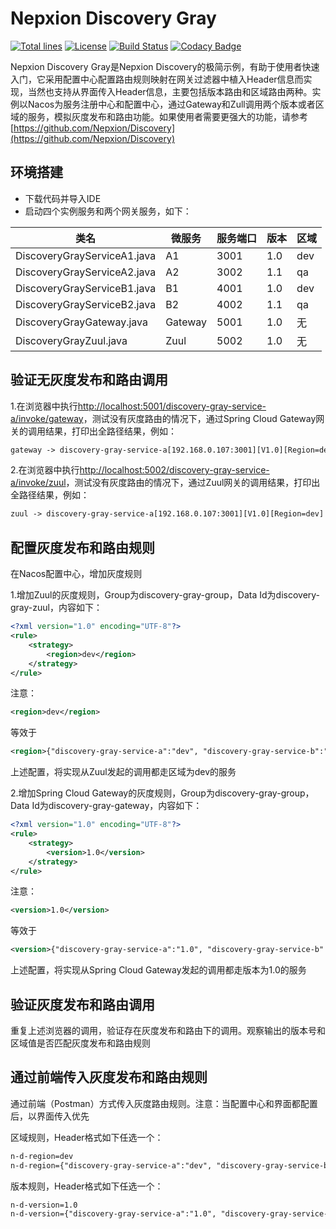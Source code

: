 # Nepxion Discovery Gray
[![Total lines](https://tokei.rs/b1/github/Nepxion/DiscoveryGray?category=lines)](https://github.com/Nepxion/DiscoveryGray)
[![License](https://img.shields.io/badge/License-Apache%202.0-blue.svg?label=license)](https://github.com/Nepxion/DiscoveryGray/blob/master/LICENSE)
[![Build Status](https://travis-ci.org/Nepxion/DiscoveryGray.svg?branch=master)](https://travis-ci.org/Nepxion/DiscoveryGray)
[![Codacy Badge](https://api.codacy.com/project/badge/Grade/8e39a24e1be740c58b83fb81763ba317)](https://www.codacy.com/project/HaojunRen/DiscoveryGray/dashboard?utm_source=github.com&amp;utm_medium=referral&amp;utm_content=Nepxion/DiscoveryGray&amp;utm_campaign=Badge_Grade_Dashboard)

Nepxion Discovery Gray是Nepxion Discovery的极简示例，有助于使用者快速入门，它采用配置中心配置路由规则映射在网关过滤器中植入Header信息而实现，当然也支持从界面传入Header信息，主要包括版本路由和区域路由两种。实例以Nacos为服务注册中心和配置中心，通过Gateway和Zull调用两个版本或者区域的服务，模拟灰度发布和路由功能。如果使用者需要更强大的功能，请参考[https://github.com/Nepxion/Discovery](https://github.com/Nepxion/Discovery)

## 环境搭建
- 下载代码并导入IDE
- 启动四个实例服务和两个网关服务，如下： 

| 类名 | 微服务 | 服务端口 | 版本 | 区域 |
| --- | --- | --- | --- | --- |
| DiscoveryGrayServiceA1.java | A1 | 3001 | 1.0 | dev |
| DiscoveryGrayServiceA2.java | A2 | 3002 | 1.1 | qa |
| DiscoveryGrayServiceB1.java | B1 | 4001 | 1.0 | dev |
| DiscoveryGrayServiceB2.java | B2 | 4002 | 1.1 | qa |
| DiscoveryGrayGateway.java | Gateway | 5001 | 1.0 | 无 |
| DiscoveryGrayZuul.java | Zuul | 5002 | 1.0 | 无 |

## 验证无灰度发布和路由调用
1.在浏览器中执行[http://localhost:5001/discovery-gray-service-a/invoke/gateway](http://localhost:5001/discovery-gray-service-a/invoke/gateway)，测试没有灰度路由的情况下，通过Spring Cloud Gateway网关的调用结果，打印出全路径结果，例如：
```xml
gateway -> discovery-gray-service-a[192.168.0.107:3001][V1.0][Region=dev] -> discovery-gray-service-b[192.168.0.107:4001][V1.0][Region=qa]
```

2.在浏览器中执行[http://localhost:5002/discovery-gray-service-a/invoke/zuul](http://localhost:5002/discovery-gray-service-a/invoke/zuul)，测试没有灰度路由的情况下，通过Zuul网关的调用结果，打印出全路径结果，例如：
```xml
zuul -> discovery-gray-service-a[192.168.0.107:3001][V1.0][Region=dev] -> discovery-gray-service-b[192.168.0.107:4001][V1.0][Region=qa]
```

## 配置灰度发布和路由规则
在Nacos配置中心，增加灰度规则

1.增加Zuul的灰度规则，Group为discovery-gray-group，Data Id为discovery-gray-zuul，内容如下：
```xml
<?xml version="1.0" encoding="UTF-8"?>
<rule>
    <strategy>
        <region>dev</region>
    </strategy>
</rule>
```
注意：
```xml
<region>dev</region>
```
等效于
```xml
<region>{"discovery-gray-service-a":"dev", "discovery-gray-service-b":"dev"}</region>
```
上述配置，将实现从Zuul发起的调用都走区域为dev的服务

2.增加Spring Cloud Gateway的灰度规则，Group为discovery-gray-group，Data Id为discovery-gray-gateway，内容如下：
```xml
<?xml version="1.0" encoding="UTF-8"?>
<rule>
    <strategy>
        <version>1.0</version>
    </strategy>
</rule>
```
注意：
```xml
<version>1.0</version>
```
等效于
```xml
<version>{"discovery-gray-service-a":"1.0", "discovery-gray-service-b":"1.0"}</version>
```
上述配置，将实现从Spring Cloud Gateway发起的调用都走版本为1.0的服务

## 验证灰度发布和路由调用
重复上述浏览器的调用，验证存在灰度发布和路由下的调用。观察输出的版本号和区域值是否匹配灰度发布和路由规则

## 通过前端传入灰度发布和路由规则
通过前端（Postman）方式传入灰度路由规则。注意：当配置中心和界面都配置后，以界面传入优先

区域规则，Header格式如下任选一个：
```xml
n-d-region=dev
n-d-region={"discovery-gray-service-a":"dev", "discovery-gray-service-b":"dev"}
```
版本规则，Header格式如下任选一个：
```xml
n-d-version=1.0
n-d-version={"discovery-gray-service-a":"1.0", "discovery-gray-service-b":"1.0"}
```  
